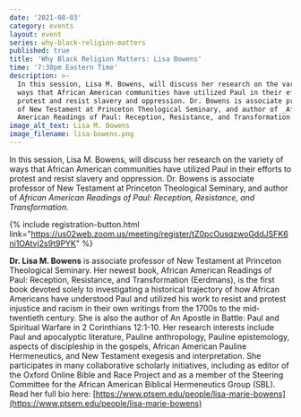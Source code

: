 ```yaml
---
date: '2021-08-03'
category: events
layout: event
series: why-black-religion-matters
published: true
title: 'Why Black Religion Matters: Lisa Bowens'
time: '7:30pm Eastern Time'
description: >-
  In this session, Lisa M. Bowens, will discuss her research on the variety of
  ways that African American communities have utilized Paul in their efforts to
  protest and resist slavery and oppression. Dr. Bowens is associate professor
  of New Testament at Princeton Theological Seminary, and author of _African
  American Readings of Paul: Reception, Resistance, and Transformation._
image_alt_text: Lisa M. Bowens
image_filename: lisa-bowens.png
---
```

In this session, Lisa M. Bowens, will discuss her research on the variety of ways that African American communities have utilized Paul in their efforts to protest and resist slavery and oppression. Dr. Bowens is associate professor of New Testament at Princeton Theological Seminary, and author of _African American Readings of Paul: Reception, Resistance, and Transformation._

{% include registration-button.html link="https://us02web.zoom.us/meeting/register/tZ0pcOusqzwoGddJSFK6ni1OAtvj2s9t9PYK" %}

**Dr. Lisa M. Bowens** is associate professor of New Testament at Princeton Theological Seminary. Her newest book, African American Readings of Paul: Reception, Resistance, and Transformation (Eerdmans), is the first book devoted solely to investigating a historical trajectory of how African Americans have understood Paul and utilized his work to resist and protest injustice and racism in their own writings from the 1700s to the mid-twentieth century. She is also the author of An Apostle in Battle: Paul and Spiritual Warfare in 2 Corinthians 12:1-10. Her research interests include Paul and apocalyptic literature, Pauline anthropology, Pauline epistemology, aspects of discipleship in the gospels, African American Pauline Hermeneutics, and New Testament exegesis and interpretation. She participates in many collaborative scholarly initiatives, including as editor of the Oxford Online Bible and Race Project and as a member of the Steering Committee for the African American Biblical Hermeneutics Group (SBL). Read her full bio here: [https://www.ptsem.edu/people/lisa-marie-bowens](https://www.ptsem.edu/people/lisa-marie-bowens)
